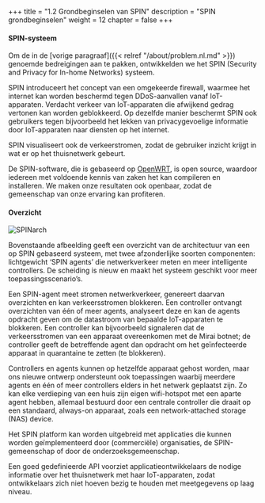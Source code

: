 +++
title = "1.2 Grondbeginselen van SPIN"
description = "SPIN grondbeginselen"
weight = 12
chapter = false
+++

#### SPIN-systeem
Om de in de [vorige paragraaf]({{< relref "/about/problem.nl.md" >}}) genoemde bedreigingen aan te pakken, ontwikkelden we het SPIN (Security and Privacy for In-home Networks) systeem. 

SPIN introduceert het concept van een omgekeerde firewall, waarmee het internet kan worden beschermd tegen DDoS-aanvallen vanaf IoT-apparaten. Verdacht verkeer van IoT-apparaten die afwijkend gedrag vertonen kan worden geblokkeerd. Op dezelfde manier beschermt SPIN ook gebruikers tegen bijvoorbeeld het lekken van privacygevoelige informatie door IoT-apparaten naar diensten op het internet. 

SPIN visualiseert ook de verkeerstromen, zodat de gebruiker inzicht krijgt in wat er op het thuisnetwerk gebeurt.

De SPIN-software, die is gebaseerd op [OpenWRT](https://openwrt.org/ "OpenWRT website"), is open source, waardoor iedereen met voldoende kennis van zaken het kan compileren en installeren. We maken onze resultaten ook openbaar, zodat de gemeenschap van onze ervaring kan profiteren.

#### Overzicht

![SPINarch](/images/SPIN_Architecture.png?width=40pc&classes=shadow "SPIN architectuur")

Bovenstaande afbeelding geeft een overzicht van de architectuur van een op SPIN gebaseerd systeem, met twee afzonderlijke soorten componenten: lichtgewicht ‘SPIN agents’ die netwerkverkeer meten en meer intelligente controllers. De scheiding is nieuw en maakt het systeem geschikt voor meer toepassingsscenario’s.

Een SPIN-agent meet stromen netwerkverkeer, genereert daarvan overzichten en kan verkeersstromen blokkeren. Een controller ontvangt overzichten van één of meer agents, analyseert deze en kan de agents opdracht geven om de datastroom van bepaalde IoT-apparaten te blokkeren. Een controller kan bijvoorbeeld signaleren dat de verkeersstromen van een apparaat overeenkomen met de Mirai botnet; de controller geeft de betreffende agent dan opdracht om het geïnfecteerde apparaat in quarantaine te zetten (te blokkeren).

Controllers en agents kunnen op hetzelfde apparaat gehost worden, maar ons nieuwe ontwerp ondersteunt ook toepassingen waarbij meerdere agents en één of meer controllers elders in het netwerk geplaatst zijn. Zo kan elke verdieping van een huis zijn eigen wifi-hotspot met een aparte agent hebben, allemaal bestuurd door een centrale controller die draait op een standaard, always-on apparaat, zoals een network-attached storage (NAS) device.

Het SPIN platform kan worden uitgebreid met applicaties die kunnen worden geïmplementeerd door (commerciële) organisaties, de SPIN-gemeenschap of door de onderzoeksgemeenschap.

Een goed gedefinieerde API voorziet applicatieontwikkelaars de nodige informatie over het thuisnetwerk met haar IoT-apparaten, zodat ontwikkelaars zich niet hoeven bezig te houden met meetgegevens op laag niveau.

